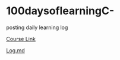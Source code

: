 # 100daysoflearningC-
posting daily learning log

[Course Link](https://coursera.org/specializations/cs-fundamentals)

[Log.md](https://github.com/ShivanshGuleria/100daysofC-/blob/513c72db04721490c18986204275d9d9656168a9/log.md)

